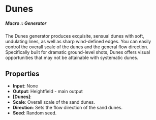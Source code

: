 # Dunes

##### Macro :: Generator

The Dunes generator produces exquisite, sensual dunes with soft, undulating lines, as well as sharp wind-defined edges. You can easily control the overall scale of the dunes and the general flow direction. 
Specifically built for dramatic ground-level shots, Dunes offers visual opportunities that may not be attainable with systematic dunes. 

## Properties
- **Input**: None
- **Output**: Heightfield - main output
- **[Dunes]**: 
- **Scale**: Overall scale of the sand dunes.
- **Direction**: Sets the flow direction of the sand dunes.
- **Seed**: Random seed.


